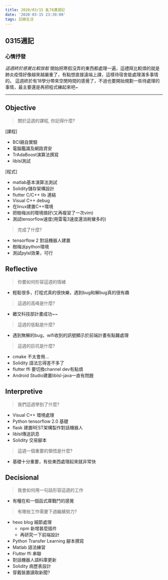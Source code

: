 ```yaml
---
title: 2020/03/15 亂78遭週記
date: '2020-03-15 23:30:00'
tags: 記錄生活
---
```

## **0315週記**

### 心情抒發
*這週終於感覺比較放鬆*
開始把寒假沒弄的東西都處理一遍，這禮拜比較煩的就是肺炎疫情好像越來越嚴重了，有點想直接遠端上課，這樣待宿舍能處理滿多事情的。
這週終於有18學分帶來空閒時間的感覺了，不過也要開始規劃一些待處理的事情，最主要還是再把程式練起來吧~

---
<!-- more -->
## **Objective**

> 關於這週的課程, 你記得什麼?

[課程]
- BCI親自實驗
- 電腦鑑識及網路資安
- TrAdaBoost演算法撰寫
- liblsl測試

[程式]
- matlab基本演算法測試
- Solidity儲存架構設計
- flutter C/C++ lib 連結
- Visual C++ debug
- 在linux建置C++環境
- 把樹梅派的環境搞好(又再複習了一次vim)
- 測試tensorflow速度(用雷電3速度還消耗蠻多的)

> 完成了什麼?

- tensorflow 2 對話機器人建置
- 樹梅派python環境
- 測試pylsl效果，可行


## **Reflective**

> 你要如何形容這週的情緒

* 輕鬆很多，打程式真的很快樂，遇到bug和解bug真的很有趣

> 這週的高峰是什麼?

* 繳交科技部計畫成功~~

> 這週的低點是什麼?

* 遇到無解的bug，wifi收到的訊號顯示於前端計畫有點難處理

> 這週的巨坑是什麼?

* cmake 不太會用...
* Solidity 語法忘得差不多了
* flutter ffi 要切換channel dev有點煩
* Android Studio建置liblsl-java一直有問題

## **Interpretive**

> 我們這週學到了什麼?

- Visual C++ 環境處理
- Python tensorflow 2.0 基礎
- flask 建置REST架構製作對話機器人
- liblsl傳送訊息
- Solidity 交易腳本

> 這週一個重要的領悟是什麼?

* 基礎十分重要，有些東西處理起來就非常快

## **Decisional**

> 我會如何用一句話形容這週的工作

* 有種在和一個函式庫戰鬥的感覺

> 有哪些工作需要下週繼續努力?

- hexo blog 細節處理
    - npm 新增甚麼插件
    - 再研究一下前端設計
- Python Transfer Learning 腳本撰寫
- Matlab 語法練習
- Flutter ffi 串聯
- 對話機器人語料庫更新
- Solidity 病歷表設計
- 穿戴裝置讀取新聞?

